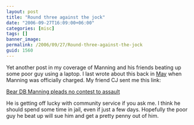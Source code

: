 ```yaml
---
layout: post
title: "Round three against the jock"
date: "2006-09-27T16:09:00+06:00"
categories: [misc]
tags: []
banner_image: 
permalink: /2006/09/27/Round-three-against-the-jock
guid: 1560
---
```


Yet another post in my coverage of Manning and his friends beating up some poor guy using a laptop. I last wrote about this back in <a href="http://ray.camdenfamily.com/index.cfm/2006/5/18/Round-two-goes-to-the-nerd">May</a> when Manning was officially charged. My friend CJ sent me this link:

<a href="http://sports.yahoo.com/nfl/news;_ylt=Ais3AcNGztGIV7iH5zjFRlxDubYF?slug=ap-bears-manningassault&prov=ap&type=lgns">Bear DB Manning pleads no contest to assault</a>

He is getting off lucky with community service if you ask me. I think he should spend some time in jail, even if just a few days. Hopefully the poor guy he beat up will sue him and get a pretty penny out of him.